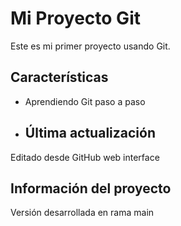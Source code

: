 # Mi Proyecto Git

Este es mi primer proyecto usando Git.

## Características
- Aprendiendo Git paso a paso

- ## Última actualización
Editado desde GitHub web interface

## Información del proyecto
Versión desarrollada en rama main